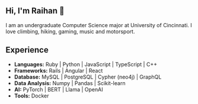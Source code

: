 ## Hi, I'm Raihan :robot:

I am an undergraduate Computer Science major at University of Cincinnati. I love climbing, hiking, gaming, music and motorsport.

## Experience
- **Languages:** Ruby | Python | JavaScript | TypeScript | C++
- **Frameworks:** Rails | Angular | React
- **Database:** MySQL | PostgreSQL | Cypher (neo4j) | GraphQL
- **Data Analysis:** Numpy | Pandas | Scikit-learn
- **AI:** PyTorch | BERT | Llama | OpenAI
- **Tools:** Docker
<!--
**Rai1975/Rai1975** is a ✨ _special_ ✨ repository because its `README.md` (this file) appears on your GitHub profile.

Here are some ideas to get you started:

- 🔭 I’m currently working on ...
- 🌱 I’m currently learning ...
- 👯 I’m looking to collaborate on ...
- 🤔 I’m looking for help with ...
- 💬 Ask me about ...
- 📫 How to reach me: ...
- 😄 Pronouns: ...
- ⚡ Fun fact: ...
-->
